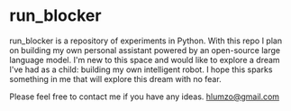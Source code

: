 # run_blocker
run_blocker is a repository of experiments in Python. With this repo I plan on building my own personal assistant powered by an open-source large language model. I'm new to this space and would like to explore a dream I've had as a child: building my own intelligent robot. I hope this sparks something in me that will explore this dream with no fear. 

Please feel free to contact me if you have any ideas.
hlumzo@gmail.com

